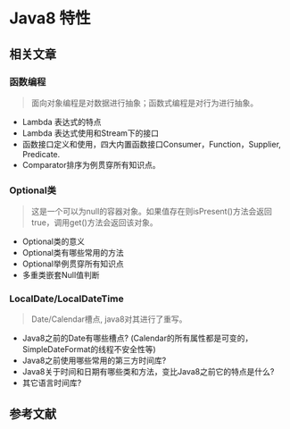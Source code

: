 # Java8 特性

## 相关文章

### 函数编程

> 面向对象编程是对数据进行抽象；函数式编程是对行为进行抽象。

- Lambda 表达式的特点
- Lambda 表达式使用和Stream下的接口
- 函数接口定义和使用，四大内置函数接口Consumer，Function，Supplier, Predicate.
- Comparator排序为例贯穿所有知识点。



### Optional类

> 这是一个可以为null的容器对象。如果值存在则isPresent()方法会返回true，调用get()方法会返回该对象。

- Optional类的意义
- Optional类有哪些常用的方法
- Optional举例贯穿所有知识点
- 多重类嵌套Null值判断



### LocalDate/LocalDateTime

> Date/Calendar槽点, java8对其进行了重写。

- Java8之前的Date有哪些槽点? (Calendar的所有属性都是可变的，SimpleDateFormat的线程不安全性等)
- Java8之前使用哪些常用的第三方时间库?
- Java8关于时间和日期有哪些类和方法，变比Java8之前它的特点是什么?
- 其它语言时间库?



## 参考文献

